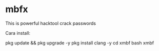 # mbfx
This is powerful hacktool crack passwords

Cara install: 

pkg update && pkg upgrade -y
pkg install clang -y
cd xmbf
bash xmbf
